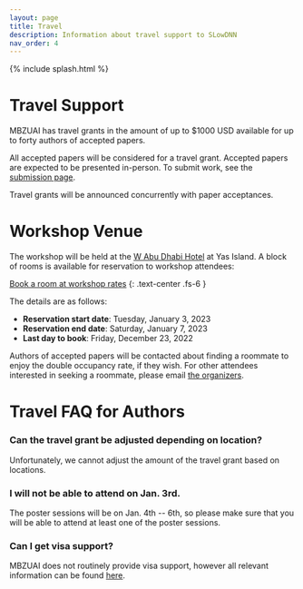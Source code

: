```yaml
---
layout: page
title: Travel
description: Information about travel support to SLowDNN
nav_order: 4
---
```


{% include splash.html %}


# Travel Support

MBZUAI has travel grants in the amount of up to \$1000 USD available for up to
forty authors of accepted papers. 

All accepted papers will be considered for a travel grant. Accepted
papers are expected to be presented in-person. To submit work, see the
[submission page]({{site.baseurl}}/submission).

Travel grants will be announced concurrently with paper acceptances.

# Workshop Venue

The workshop will be held at the [W Abu Dhabi
Hotel](https://www.marriott.com/en-us/hotels/auhwh-w-abu-dhabi-yas-island/overview/)
at Yas Island.  A block of rooms is available for reservation to workshop
attendees:

[Book a room at workshop
rates](https://www.marriott.com/event-reservations/reservation-link.mi?id=1669715520611&key=GRP&app=resvlink)
{: .text-center .fs-6 }

The details are as follows:

- **Reservation start date**: Tuesday, January 3, 2023
- **Reservation end date**: Saturday, January 7, 2023
- **Last day to book**: Friday, December 23, 2022

<!---
- **Group rate, single occupancy room**: 805.00 AED per night
- **Group rate, double occupancy room**: 880.00 AED per night
-->

Authors of accepted papers will be contacted about finding a roommate to enjoy
the double occupancy rate, if they wish. For other attendees interested in
seeking a roommate, please email [the
organizers](mailto:slowdnn.workshop@gmail.com).

# Travel FAQ for Authors

### Can the travel grant be adjusted depending on location?

Unfortunately, we cannot adjust the amount of the travel grant based on locations.

### I will not be able to attend on Jan. 3rd.

The poster sessions will be on Jan. 4th -- 6th, so please make sure that you
will be able to attend at least one of the poster sessions.

### Can I get visa support?

MBZUAI does not routinely provide visa support, however all relevant
information can be found
[here](https://u.ae/en/information-and-services/visa-and-emirates-id/do-you-need-an-entry-permit-or-a-visa-to-enter-the-uae.).
